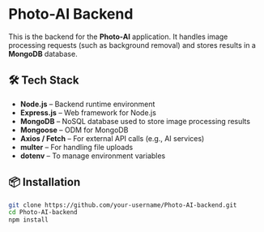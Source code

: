 # Photo-AI Backend

This is the backend for the **Photo-AI** application. It handles image processing requests (such as background removal) and stores results in a **MongoDB** database.

## 🛠️ Tech Stack

- **Node.js** – Backend runtime environment
- **Express.js** – Web framework for Node.js
- **MongoDB** – NoSQL database used to store image processing results
- **Mongoose** – ODM for MongoDB
- **Axios / Fetch** – For external API calls (e.g., AI services)
- **multer** – For handling file uploads
- **dotenv** – To manage environment variables

## 📦 Installation

```bash
git clone https://github.com/your-username/Photo-AI-backend.git
cd Photo-AI-backend
npm install

